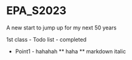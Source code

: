 # EPA_S2023
A new start to jump up for my next 50 years

1st class - Todo list - completed

+ Point1 - hahahah
** haha **
markdown italic

